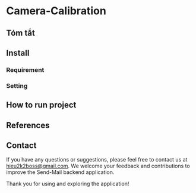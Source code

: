 # Camera-Calibration

## Tóm tắt


## Install

### Requirement

### Setting
   
## How to run project 

## References

## Contact
If you have any questions or suggestions, please feel free to contact us at hieu2k2boss@gmail.com. We welcome your feedback and contributions to improve the Send-Mail backend application.

Thank you for using and exploring the application!

